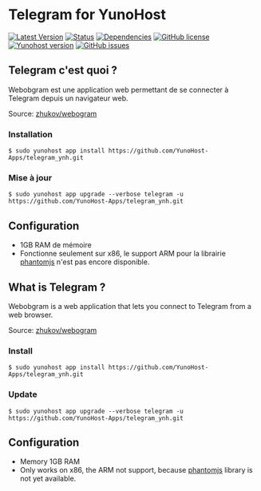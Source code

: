 # Telegram for YunoHost

[![Latest Version](https://img.shields.io/badge/version-_--_-green.svg?style=flat)](https://github.com/YunoHost-Apps/telegram_ynh/releases)
[![Status](https://img.shields.io/badge/status-testing-yellow.svg?style=flat)](https://github.com/YunoHost-Apps/telegram_ynh/milestones)
[![Dependencies](https://img.shields.io/badge/dependencies-includes-lightgrey.svg?style=flat)](https://github.com/YunoHost-Apps/telegram_ynh#dependencies)
[![GitHub license](https://img.shields.io/badge/license-GPLv3-blue.svg?style=flat)](https://raw.githubusercontent.com/YunoHost-Apps/telegram_ynh/master/LICENSE)
[![Yunohost version](https://img.shields.io/badge/yunohost-2.4.2_tested-orange.svg?style=flat)](https://github.com/YunoHost/yunohost)
[![GitHub issues](https://img.shields.io/github/issues/YunoHost-Apps/telegram_ynh.svg?style=flat)](https://github.com/YunoHost-Apps/telegram_ynh/issues)

## Telegram c'est quoi ?

Webobgram est une application web permettant de se connecter à Telegram depuis un navigateur web. 

Source: [zhukov/webogram](https://github.com/zhukov/webogram)

### Installation

`$ sudo yunohost app install https://github.com/YunoHost-Apps/telegram_ynh.git`

### Mise à jour

`$ sudo yunohost app upgrade --verbose telegram -u https://github.com/YunoHost-Apps/telegram_ynh.git`

## Configuration

- 1GB RAM de mémoire
- Fonctionne seulement sur x86, le support ARM pour la librairie [phantomjs](https://github.com/Medium/phantomjs/issues/658) n'est pas encore disponible.


## What is Telegram ?

Webobgram is a web application that lets you connect to Telegram from a web browser.

Source: [zhukov/webogram](https://github.com/zhukov/webogram)

### Install

`$ sudo yunohost app install https://github.com/YunoHost-Apps/telegram_ynh.git`

### Update

`$ sudo yunohost app upgrade --verbose telegram -u https://github.com/YunoHost-Apps/telegram_ynh.git`

## Configuration

- Memory 1GB RAM
- Only works on x86, the ARM not support, because [phantomjs](https://github.com/Medium/phantomjs/issues/658) library is not yet available.
